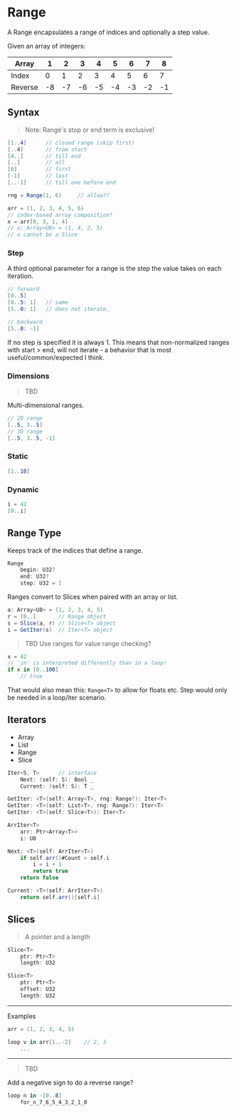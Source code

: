 # Range

A Range encapsulates a range of indices and optionally a step value.

Given an array of integers:

Array|1|2|3|4|5|6|7|8
--|--|--|--|--|--|--|--|--
Index|0|1|2|3|4|5|6|7
Reverse|-8|-7|-6|-5|-4|-3|-2|-1

## Syntax

> Note: Range's stop or end term is exclusive!

```csharp
[1..4]      // closed range (skip first)
[..4]       // from start
[4..]       // till end
[..]        // all
[0]         // first
[-1]        // last
[..-1]      // till one before end
```

```csharp
rng = Range(1, 6)     // allow??
```

```csharp
arr = (1, 2, 3, 4, 5, 6)
// index-based array composition?
x = arr[0, 3, 1, 4]
// x: Array<U8> = (1, 4, 2, 5)
// x cannot be a Slice
```

### Step

A third optional parameter for a range is the step the value takes on each iteration.

```csharp
// forward
[0..5]
[0..5: 1]   // same
[5..0: 1]   // does not iterate.

// backward
[5..0: -1]
```

If no step is specified it is always 1. This means that non-normalized ranges with start > end, will not iterate - a behavior that is most useful/common/expected I think.

### Dimensions

> TBD

Multi-dimensional ranges.

```csharp
// 2D range
[..5, 3..5]
// 3D range
[..5, 3..5, -1]

```

### Static

```C#
[1..10]
```

### Dynamic

```C#
i = 42
[0..i]
```

## Range Type

Keeps track of the indices that define a range.

```csharp
Range
    begin: U32?
    end: U32?
    step: U32 = 1
```

Ranges convert to Slices when paired with an array or list.

```csharp
a: Array<U8> = (1, 2, 3, 4, 5)
r = [0..]       // Range object
s = Slice(a, r) // Slice<T> object
i = GetIter(s)  // Iter<T> object
```

> TBD Use ranges for value range checking?

```csharp
x = 42
// 'in' is interpreted differently than in a loop!
if x in [0..100]
    // true
```

That would also mean this: `Range<T>` to allow for floats etc.
Step would only be needed in a loop/iter scenario.

## Iterators

- Array
- List
- Range
- Slice

```csharp
Iter<S, T>      // interface
    Next: (self: S): Bool _
    Current: (self: S): T _
```

```csharp
GetIter: <T>(self: Array<T>, rng: Range?): Iter<T>
GetIter: <T>(self: List<T>, rng: Range?): Iter<T>
GetIter: <T>(self: Slice<T>): Iter<T>
```

```csharp
ArrIter<T>
    arr: Ptr<Array<T>>
    i: U8

Next: <T>(self: ArrIter<T>)
    if self.arr()#Count > self.i
        i = i + 1
        return true
    return false

Current: <T>(self: ArrIter<T>)
    return self.arr()[self.i]
```

## Slices

> A pointer and a length

```csharp
Slice<T>
    ptr: Ptr<T>
    length: U32

Slice<T>
    ptr: Ptr<T>
    offset: U32
    length: U32
```

---

Examples

```csharp
arr = (1, 2, 3, 4, 5)

loop v in arr[1..-2]    // 2, 3
    ...
```

---

> TBD

Add a negative sign to do a reverse range?

```csharp
loop n in -[0..8]
    for_n_7_6_5_4_3_2_1_0
```
